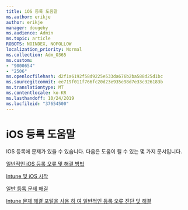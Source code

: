 ```yaml
---
title: iOS 등록 도움말
ms.author: erikje
author: erikje
manager: dougeby
ms.audience: Admin
ms.topic: article
ROBOTS: NOINDEX, NOFOLLOW
localization_priority: Normal
ms.collection: Adm_O365
ms.custom:
- "9000654"
- "2506"
ms.openlocfilehash: d2f1a6192f58d9225e533da676b2ba588d25d1bc
ms.sourcegitcommit: ee719f011f766fc20d23e935e98d7e33c326183b
ms.translationtype: MT
ms.contentlocale: ko-KR
ms.lasthandoff: 10/24/2019
ms.locfileid: "37654500"
---
```

# <a name="ios-enrollment-help"></a>iOS 등록 도움말

IOS 등록에 문제가 있을 수 있습니다. 다음은 도움이 될 수 있는 몇 가지 문서입니다. 

[일반적인 iOS 등록 오류 및 해결 방법](https://support.microsoft.com/help/4039809/troubleshooting-ios-device-enrollment-in-intune)

[Intune 및 iOS 시작](https://docs.microsoft.com/intune/enrollment/ios-enroll)

[일반 등록 문제 해결](https://docs.microsoft.com/intune/enrollment/troubleshoot-device-enrollment-in-intune)

[Intune 문제 해결 포털을 사용 하 여 일반적인 등록 오류 진단 및 해결](https://docs.microsoft.com/intune/help-desk-operators)